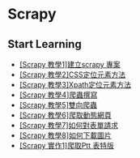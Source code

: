 # Scrapy

 
 ## Start Learning
 
 <ul>
    <li><a href = "https://github.com/Eddie02582/Scrapy/tree/master/%5BScrapy%20%E6%95%99%E5%AD%B81%5D%E5%BB%BA%E7%AB%8Bscrapy%20%E5%B0%88%E6%A1%88">[Scrapy 教學1]建立scrapy 專案</a></li>
    <li><a href = "https://github.com/Eddie02582/Scrapy/tree/master/%5BScrapy%20%E6%95%99%E5%AD%B82%5DCSS%E5%AE%9A%E4%BD%8D%E5%85%83%E7%B4%A0%E6%96%B9%E6%B3%95">[Scrapy 教學2]CSS定位元素方法</a></li>	
    <li><a href = "https://github.com/Eddie02582/Scrapy/tree/master/%5BScrapy%20%E6%95%99%E5%AD%B83%5DXpath%E5%AE%9A%E4%BD%8D%E5%85%83%E7%B4%A0%E6%96%B9%E6%B3%95">[Scrapy 教學3]Xpath定位元素方法</a></li>	
	<li><a href = "https://github.com/Eddie02582/Scrapy/tree/master/%5BScrapy%20%E6%95%99%E5%AD%B83%5DXpath%E5%AE%9A%E4%BD%8D%E5%85%83%E7%B4%A0%E6%96%B9%E6%B3%95">[Scrapy 教學4]爬蟲撰寫</a></li>	
    <li><a href = "https://github.com/Eddie02582/Scrapy/tree/master/%5BScrapy%20%E6%95%99%E5%AD%B85%5D%E9%9B%99%E5%90%91%E7%88%AC%E8%9F%B2">[Scrapy 教學5]雙向爬蟲</a></li>    
    <li><a href = "https://github.com/Eddie02582/Scrapy/tree/master/%5BScrapy%20%E6%95%99%E5%AD%B86%5D%E7%88%AC%E5%8F%96%E5%8B%95%E6%85%8B%E7%B6%B2%E9%A0%81">[Scrapy 教學6]爬取動態網頁</a></li>    
    <li><a href = "https://github.com/Eddie02582/Scrapy/tree/master/%5BScrapy%20%E6%95%99%E5%AD%B87%5D%E5%A6%82%E4%BD%95%E5%B0%8D%E8%A1%A8%E5%96%AE%E8%AB%8B%E6%B1%82">[Scrapy 教學7]如何對表單請求</a></li>
    <li><a href = "https://github.com/Eddie02582/Scrapy/tree/master/%5BScrapy%20%E6%95%99%E5%AD%B88%5D%E5%A6%82%E4%BD%95%E4%B8%8B%E8%BC%89%E5%9C%96%E7%89%87">[Scrapy 教學8]如何下載圖片</a></li>
    <li><a href = "https://github.com/Eddie02582/Scrapy/tree/master/%5BScrapy%20%E5%AF%A6%E4%BD%9C1%5D%E7%88%AC%E5%8F%96Ptt%20%E8%A1%A8%E7%89%B9%E7%89%88">[Scrapy 實作1]爬取Ptt 表特版</a></li>
</ul>
 
 
 
 
 
 
 
 
 
 
 
 
 
 
 
 
 
 
